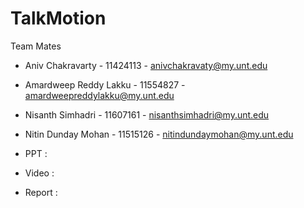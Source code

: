 # TalkMotion

 Team Mates

- Aniv Chakravarty - 11424113 - anivchakravaty@my.unt.edu

- Amardweep Reddy Lakku - 11554827 - amardweepreddylakku@my.unt.edu

- Nisanth Simhadri - 11607161 - nisanthsimhadri@my.unt.edu

- Nitin Dunday Mohan - 11515126 - nitindundaymohan@my.unt.edu


- PPT : 
- Video :
- Report : 

